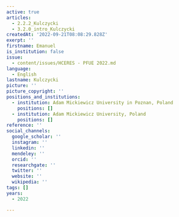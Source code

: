 ```yaml
---
active: true
articles:
  - 2.2.2_Kulczycki
  - 3.2.0_intro_Kulczycki
createdAt: '2022-09-21T08:08:29.828Z'
exerpt: ''
firstname: Emanuel
is_institution: false
issue:
  - content/issues/HCERES - PFUE 2022.md
language:
  - English
lastname: Kulczycki
picture: ''
picture_copyright: ''
positions_and_institutions:
  - institution: Adam Mickiewicz University in Poznan, Poland
    positions: []
  - institution: Adam Mickiewicz University, Poland
    positions: []
reference: ''
social_channels:
  google_scholar: ''
  instagram: ''
  linkedin: ''
  mendeley: ''
  orcid: ''
  researchgate: ''
  twitter: ''
  website: ''
  wikipedia: ''
tags: []
years:
  - 2022

---
```

